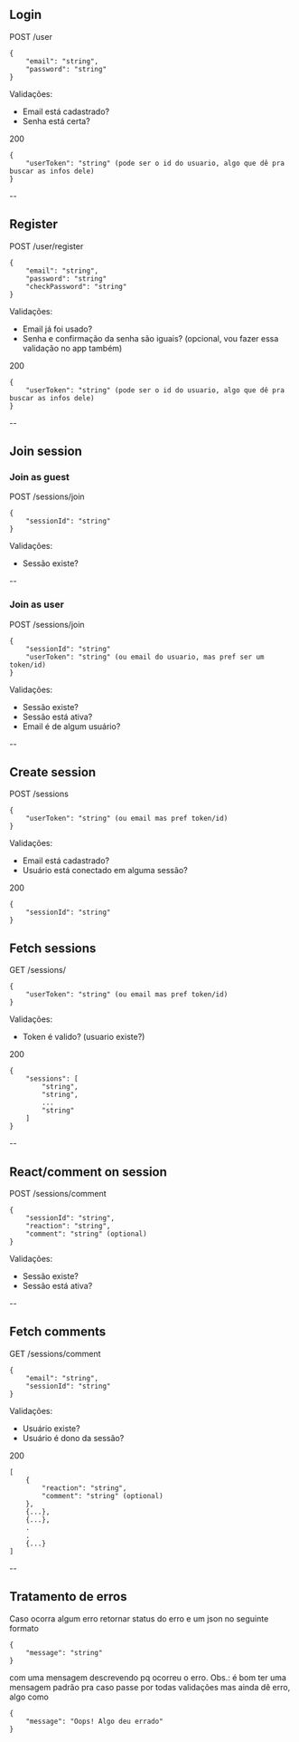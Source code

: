 ## Login

POST /user
```
{
    "email": "string",
    "password": "string"
}
```

Validações:
- Email está cadastrado?
- Senha está certa?

200
```
{
    "userToken": "string" (pode ser o id do usuario, algo que dê pra buscar as infos dele)
}
```
--

## Register
POST /user/register
```
{
    "email": "string",
    "password": "string"
    "checkPassword": "string"
}
```

Validações:
- Email já foi usado?
- Senha e confirmação da senha são iguais? (opcional, vou fazer essa validação no app também)

200
```
{
    "userToken": "string" (pode ser o id do usuario, algo que dê pra buscar as infos dele)
}
```
--

## Join session

### Join as guest
POST /sessions/join

```
{
    "sessionId": "string"
}
```

Validações:
- Sessão existe?

--

### Join as user
POST /sessions/join

```
{
    "sessionId": "string"
    "userToken": "string" (ou email do usuario, mas pref ser um token/id)
}
```

Validações:
- Sessão existe?
- Sessão está ativa?
- Email é de algum usuário?

--

## Create session
POST /sessions

```
{
    "userToken": "string" (ou email mas pref token/id)
}
```
Validações:
- Email está cadastrado?
- Usuário está conectado em alguma sessão?

200
```
{
    "sessionId": "string"
}
```

## Fetch sessions
GET /sessions/

```
{
    "userToken": "string" (ou email mas pref token/id)
}
```

Validações:
- Token é valido? (usuario existe?)

200
```
{
    "sessions": [
        "string",
        "string",
        ...
        "string"
    ]
}
```
--

## React/comment on session
POST /sessions/comment

```
{
    "sessionId": "string",
    "reaction": "string",
    "comment": "string" (optional)
}
```

Validações:
- Sessão existe?
- Sessão está ativa?


--

## Fetch comments
GET /sessions/comment

```
{
    "email": "string",
    "sessionId": "string"
}
```

Validações:
- Usuário existe?
- Usuário é dono da sessão?

200
```
[
    {
        "reaction": "string",
        "comment": "string" (optional)
    },
    {...},
    {...},
    .
    .
    {...}
]
```
--

## Tratamento de erros

Caso ocorra algum erro retornar status do erro e um json no seguinte formato
```
{
    "message": "string"
}
```
com uma mensagem descrevendo pq ocorreu o erro.
Obs.: é bom ter uma mensagem padrão pra caso passe por todas validações mas ainda dê erro, algo como
```
{
    "message": "Oops! Algo deu errado"
}
```